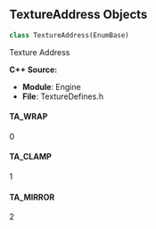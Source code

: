 ## TextureAddress Objects

```python
class TextureAddress(EnumBase)
```

Texture Address

**C++ Source:**

- **Module**: Engine
- **File**: TextureDefines.h

<a id="unreal.TextureAddress.TA_WRAP"></a>

#### TA_WRAP

0

<a id="unreal.TextureAddress.TA_CLAMP"></a>

#### TA_CLAMP

1

<a id="unreal.TextureAddress.TA_MIRROR"></a>

#### TA_MIRROR

2

<a id="unreal.HairInterpolationQuality"></a>